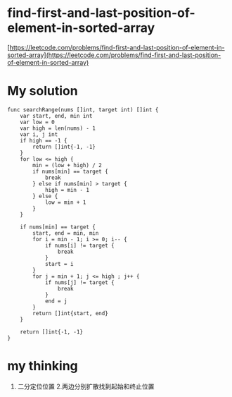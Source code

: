 # find-first-and-last-position-of-element-in-sorted-array

[https://leetcode.com/problems/find-first-and-last-position-of-element-in-sorted-array](https://leetcode.com/problems/find-first-and-last-position-of-element-in-sorted-array)

# My solution

```golang
func searchRange(nums []int, target int) []int {
    var start, end, min int
	var low = 0
	var high = len(nums) - 1
	var i, j int
	if high == -1 {
		return []int{-1, -1}
	}
	for low <= high {
		min = (low + high) / 2
		if nums[min] == target {
			break
		} else if nums[min] > target {
			high = min - 1
		} else {
			low = min + 1
		}
	}

	if nums[min] == target {
        start, end = min, min
        for i = min - 1; i >= 0; i-- {
			if nums[i] != target {
				break
			} 
            start = i
		}
		for j = min + 1; j <= high ; j++ {
			if nums[j] != target {
				break
			}
            end = j
		}
		return []int{start, end}
	}

	return []int{-1, -1}
}
```
# my thinking

1. 二分定位位置
2.两边分别扩散找到起始和终止位置




